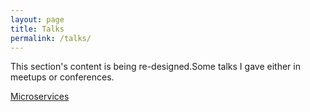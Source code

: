 ```yaml
---
layout: page
title: Talks
permalink: /talks/
---
```


This section's content is being re-designed.Some talks I gave either in meetups or conferences.

[Microservices](20191120_microservices/index.html)